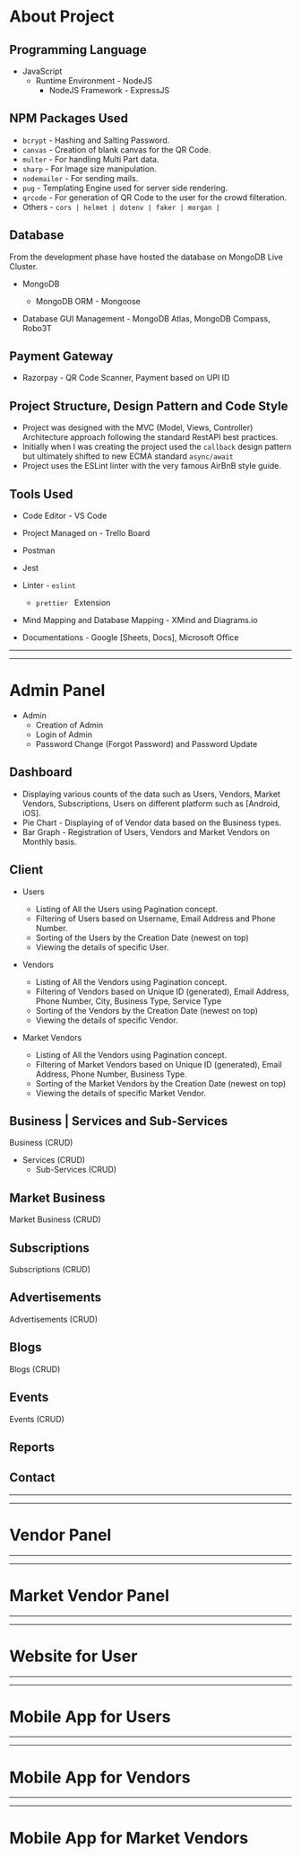 # About Project

## Programming Language

* JavaScript
  * Runtime Environment - NodeJS
    * NodeJS Framework - ExpressJS



## NPM Packages Used

* `bcrypt` - Hashing and Salting Password.
* `canvas` - Creation of blank canvas for the QR Code. 
* `multer` - For handling Multi Part data.
* `sharp` - For Image size manipulation.
* `nodemailer` - For sending mails.
* `pug` - Templating Engine used for server side rendering.
* `qrcode` -  For generation of QR Code to the user for the crowd filteration.
* Others - `cors | helmet | dotenv | faker | morgan | `



## Database

From the development phase have hosted the database on MongoDB Live Cluster.

* MongoDB
  * MongoDB ORM - Mongoose


* Database GUI Management - MongoDB Atlas, MongoDB Compass, Robo3T



## Payment Gateway

* Razorpay - QR Code Scanner, Payment based on UPI ID



## Project Structure, Design Pattern and Code Style

* Project was designed with the MVC (Model, Views, Controller) Architecture approach following the standard RestAPI best practices.
* Initially when I was creating the project used the `callback` design pattern but ultimately shifted to new ECMA standard `async/await`
* Project uses the ESLint linter with the very famous AirBnB style guide. 



## Tools Used

* Code Editor - VS Code

* Project Managed on - Trello Board

* Postman
* Jest
* Linter - `eslint`
  * `prettier ` Extension
* Mind Mapping and Database Mapping - XMind and Diagrams.io
* Documentations - Google [Sheets, Docs], Microsoft Office 



---

---



# Admin Panel

* Admin
  * Creation of Admin
  * Login of Admin
  * Password Change (Forgot Password) and Password Update



## Dashboard

* Displaying various counts of the data such as Users, Vendors, Market Vendors, Subscriptions, Users on different platform such as [Android, iOS].
* Pie Chart - Displaying of of Vendor data based on the Business types.
* Bar Graph - Registration of Users, Vendors and Market Vendors on Monthly basis.

 

## Client

* Users
  * Listing of All the Users using Pagination concept.
  * Filtering of Users based on Username, Email Address and Phone Number.
  * Sorting of the Users by the Creation Date (newest on top)
  * Viewing the details of specific User.



* Vendors
  * Listing of All the Vendors using Pagination concept.
  * Filtering of Vendors based on Unique ID (generated), Email Address, Phone Number, City, Business Type, Service Type
  * Sorting of the Vendors by the Creation Date (newest on top)
  * Viewing the details of specific Vendor.



* Market Vendors
  * Listing of All the Vendors using Pagination concept.
  * Filtering of Market Vendors based on Unique ID (generated), Email Address, Phone Number, Business Type.
  * Sorting of the Market Vendors by the Creation Date (newest on top)
  * Viewing the details of specific Market Vendor.



## Business | Services and Sub-Services

Business (CRUD)

* Services (CRUD)
  * Sub-Services (CRUD)



## Market Business

Market Business (CRUD)



## Subscriptions

Subscriptions (CRUD)



## Advertisements

Advertisements (CRUD)



## Blogs

Blogs (CRUD)



## Events

Events (CRUD)



## Reports

## Contact



---

---



# Vendor Panel



---

---



# Market Vendor Panel



---

---



# Website for User



---

---



# Mobile App for Users



---

---



# Mobile App for Vendors



---

---



# Mobile App for Market Vendors